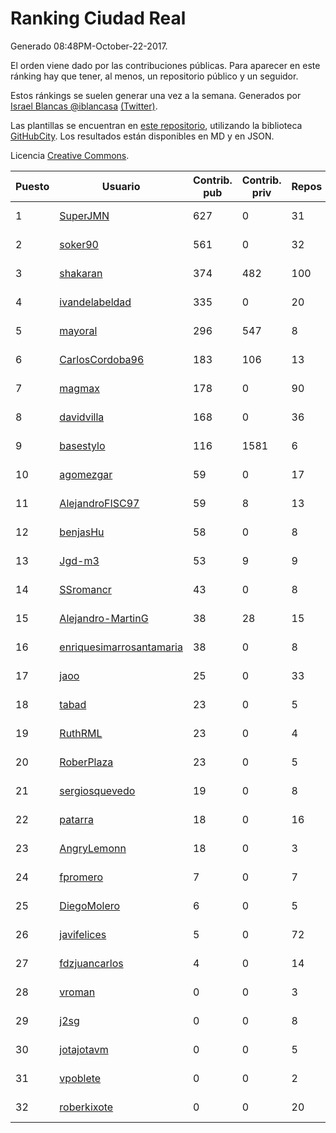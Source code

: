 # Ranking Ciudad Real

Generado 08:48PM-October-22-2017.

El orden viene dado por las contribuciones públicas. Para aparecer en este ránking hay que tener, al menos, un repositorio público y un seguidor.

Estos ránkings se suelen generar una vez a la semana. Generados por [Israel Blancas @iblancasa](https://github.com/iblancasa/) [(Twitter)](https://twitter.com/iblancasa).

Las plantillas se encuentran en [este repositorio](https://github.com/iblancasa/GH-Spanish-Ranking), utilizando la biblioteca [GitHubCity](https://github.com/iblancasa/GitHubCity). Los resultados están disponibles en MD y en JSON.

Licencia [Creative Commons](https://creativecommons.org/licenses/by/4.0/).

| Puesto   |  Usuario  | Contrib. pub | Contrib. priv |Repos| Followers | Desde |  Avatar  |
|----------|-----------|--------------|---------------|-----|-----------|-------|----------|
|1|[SuperJMN](https://github.com/SuperJMN)|627|0|31|29|2012-12-23|![SuperJMN](https://avatars0.githubusercontent.com/u/3109851)|
|2|[soker90](https://github.com/soker90)|561|0|32|5|2014-08-03|![soker90](https://avatars0.githubusercontent.com/u/8345188)|
|3|[shakaran](https://github.com/shakaran)|374|482|100|23|2008-06-19|![shakaran](https://avatars0.githubusercontent.com/u/14254)|
|4|[ivandelabeldad](https://github.com/ivandelabeldad)|335|0|20|4|2014-12-27|![ivandelabeldad](https://avatars3.githubusercontent.com/u/10326536)|
|5|[mayoral](https://github.com/mayoral)|296|547|8|31|2008-04-06|![mayoral](https://avatars0.githubusercontent.com/u/5371)|
|6|[CarlosCordoba96](https://github.com/CarlosCordoba96)|183|106|13|14|2016-09-28|![CarlosCordoba96](https://avatars3.githubusercontent.com/u/22503199)|
|7|[magmax](https://github.com/magmax)|178|0|90|38|2011-01-26|![magmax](https://avatars3.githubusercontent.com/u/584026)|
|8|[davidvilla](https://github.com/davidvilla)|168|0|36|14|2011-06-08|![davidvilla](https://avatars2.githubusercontent.com/u/838459)|
|9|[basestylo](https://github.com/basestylo)|116|1581|6|8|2015-03-16|![basestylo](https://avatars1.githubusercontent.com/u/11503528)|
|10|[agomezgar](https://github.com/agomezgar)|59|0|17|13|2015-02-18|![agomezgar](https://avatars0.githubusercontent.com/u/11057399)|
|11|[AlejandroFISC97](https://github.com/AlejandroFISC97)|59|8|13|2|2017-02-19|![AlejandroFISC97](https://avatars2.githubusercontent.com/u/25884198)|
|12|[benjasHu](https://github.com/benjasHu)|58|0|8|3|2014-09-28|![benjasHu](https://avatars2.githubusercontent.com/u/8950146)|
|13|[Jgd-m3](https://github.com/Jgd-m3)|53|9|9|2|2017-03-21|![Jgd-m3](https://avatars3.githubusercontent.com/u/26570829)|
|14|[SSromancr](https://github.com/SSromancr)|43|0|8|2|2017-02-27|![SSromancr](https://avatars1.githubusercontent.com/u/26056669)|
|15|[Alejandro-MartinG](https://github.com/Alejandro-MartinG)|38|28|15|3|2015-09-05|![Alejandro-MartinG](https://avatars2.githubusercontent.com/u/14140693)|
|16|[enriquesimarrosantamaria](https://github.com/enriquesimarrosantamaria)|38|0|8|3|2015-10-19|![enriquesimarrosantamaria](https://avatars0.githubusercontent.com/u/15198291)|
|17|[jaoo](https://github.com/jaoo)|25|0|33|8|2011-03-25|![jaoo](https://avatars3.githubusercontent.com/u/690184)|
|18|[tabad](https://github.com/tabad)|23|0|5|4|2012-08-20|![tabad](https://avatars2.githubusercontent.com/u/2183103)|
|19|[RuthRML](https://github.com/RuthRML)|23|0|4|6|2016-09-28|![RuthRML](https://avatars0.githubusercontent.com/u/22493098)|
|20|[RoberPlaza](https://github.com/RoberPlaza)|23|0|5|3|2016-12-07|![RoberPlaza](https://avatars3.githubusercontent.com/u/24433548)|
|21|[sergiosquevedo](https://github.com/sergiosquevedo)|19|0|8|14|2012-04-28|![sergiosquevedo](https://avatars3.githubusercontent.com/u/1688176)|
|22|[patarra](https://github.com/patarra)|18|0|16|4|2012-09-04|![patarra](https://avatars1.githubusercontent.com/u/2276101)|
|23|[AngryLemonn](https://github.com/AngryLemonn)|18|0|3|8|2014-02-19|![AngryLemonn](https://avatars2.githubusercontent.com/u/6731364)|
|24|[fpromero](https://github.com/fpromero)|7|0|7|2|2014-11-06|![fpromero](https://avatars3.githubusercontent.com/u/9592895)|
|25|[DiegoMolero](https://github.com/DiegoMolero)|6|0|5|2|2015-09-28|![DiegoMolero](https://avatars2.githubusercontent.com/u/14870400)|
|26|[javifelices](https://github.com/javifelices)|5|0|72|12|2013-02-24|![javifelices](https://avatars3.githubusercontent.com/u/3685015)|
|27|[fdzjuancarlos](https://github.com/fdzjuancarlos)|4|0|14|2|2013-09-27|![fdzjuancarlos](https://avatars3.githubusercontent.com/u/5560118)|
|28|[vroman](https://github.com/vroman)|0|0|3|8|2009-01-09|![vroman](https://avatars3.githubusercontent.com/u/45230)|
|29|[j2sg](https://github.com/j2sg)|0|0|8|2|2011-03-18|![j2sg](https://avatars3.githubusercontent.com/u/677220)|
|30|[jotajotavm](https://github.com/jotajotavm)|0|0|5|50|2013-12-10|![jotajotavm](https://avatars3.githubusercontent.com/u/6154935)|
|31|[vpoblete](https://github.com/vpoblete)|0|0|2|2|2012-08-23|![vpoblete](https://avatars1.githubusercontent.com/u/2203544)|
|32|[roberkixote](https://github.com/roberkixote)|0|0|20|4|2011-02-10|![roberkixote](https://avatars3.githubusercontent.com/u/610447)|
